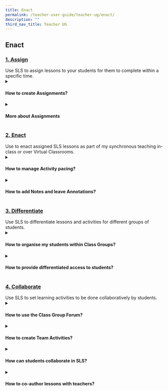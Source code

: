 ```yaml
---
title: Enact
permalink: /teacher-user-guide/teacher-ug/enact/
description: ""
third_nav_title: Teacher UG
---
```

## Enact

<h3><a id="assign" target="_blank" href="/teacher-user-guide/assign/index/">1. Assign</a></h3>
Use SLS to assign lessons to your students for them to complete within a specific time.

<details><summary><h4> How to create Assignments?</h4></summary>

<ol>
<li>Assignments
  <ul>
  <li><a target="_blank" href="https://www.notion.so/Create-Assignments-57b945d3186b494ca2ab9d80a184d30f">Create Assignments</a></li>
  <li><a target="_blank" href="https://www.notion.so/Quick-Assign-Activities-Quizzes-NEW-6b28557882c04d9e99089d297e974fe4">Quick Assign Activities/Quizzes (NEW)</a></li>
  </ul>
</li>
<li>Assign
  <ul>
  <li><a target="_blank" href="https://www.notion.so/Assign-MOE-Library-Lessons-50ab6026356d4e47b2d7da04097a407a">Assign MOE Library Lessons</a></li>
  <li><a target="_blank" href="https://www.notion.so/Assign-Community-Gallery-Lessons-f74994bf9f8c4344b6ae286d4171e8b6">Assign Community Gallery Lessons</a></li>
  <li><a target="_blank" href="https://www.notion.so/Add-Assignments-to-Class-Group-f788876fb3394080ba18dd0cafb8f1b2">Add Assignments to Class Group</a></li>
  </ul>
</li>
</ol>
</details>

<details><summary><h4>More about Assignments</h4></summary>

<ul>
<li><a target="_blank" href="https://www.notion.so/Manage-Assignments-e8dfaf38e7e645d2b3257148ca5b79cf">Manage Assignments</a></li>
<li><a target="_blank" href="https://www.notion.so/Schedule-Assignments-4af53c198aa14f228ee41ee3034408d1">Schedule Assignments</a></li>
<li><a target="_blank" href="https://www.notion.so/Edit-Assignments-c79f4ec524564f41b01bf2227c54b60f">Edit Assignments</a></li>
<li><a target="_blank" href="https://www.notion.so/Pause-Resume-Assignments-e4ee6a3e3ae14abc89911f502b9d7532">Pause/Resume Assignments</a></li>
<li><a target="_blank" href="https://www.notion.so/Move-Assignments-8d2d78b423b742cea1bf5dcf30ff7d0c">Move Assignments</a></li>
<li><a target="_blank" href="https://www.notion.so/Delete-Assignments-ce1ba49497c8485285520981bc8972ee">Delete Assignments</a></li>
<li><a target="_blank" href="https://www.notion.so/Copy-Assignments-ab01687d036f450ba6c88f0a77aca6cd">Copy Assignments</a></li>
<li><a target="_blank" href="https://www.notion.so/Allow-Students-to-Copy-Assignments-464aa9acc79441279dbd1d15b46ebc44">Allow Students to Copy Assignments</a></li>
<li><a target="_blank" href="https://www.notion.so/Allow-Students-to-Share-Assignments-7979b3be104d4431bd7a2335bcca956a">Allow Students to Share Assignments</a></li>
<li><a target="_blank" href="https://www.notion.so/Highlight-and-Annotate-in-Teacher-s-Copy-of-Assignment-d26a685f3af54e42916b96b63094d244">Highlight and Annotate in Teacher's Copy of Assignment</a></li>
</ul>
</details>

<h3><a id="2enact" target="_blank" href="/teacher-user-guide/enact/index/">2. Enact</a></h3>
Use to enact assigned SLS lessons as part of my synchronous teaching in-class or over Virtual Classrooms.

<details><summary><h4>How to manage Activity pacing?</h4></summary>

<ul>
<li><a target="_blank" href="https://www.notion.so/Change-Access-to-Activities-b3162b83b65840118b98aac7d8415e67">Change Access to Activities</a></li>
</ul>
</details>
<details><summary><h4>How to add Notes and leave Annotations?</h4></summary>
	
<ul>
<li><a target="_blank" href="https://www.notion.so/Underline-and-Annotate-Students-Responses-1a7cd80b434d4944ac4328cb18a79be6">Underline and Annotate Students' Responses</a></li>
</ul>	
</details>

<h3><a id="differentiate" target="_blank" href="/teacher-user-guide/differentiate/index/">3. Differentiate</a></h3>
Use SLS to differentiate lessons and activities for different groups of students.

<details><summary><h4>How to organise my students within Class Groups?</h4></summary>

<ul>
<li><a target="_blank" href="https://www.notion.so/About-Subgroups-1470e32a452a4d7898b812dc7446bd51">About Subgroups</a></li>
<li><a target="_blank" href="https://www.notion.so/Create-Subgroups-39f9abc114de4da5a0fc7aadaf85f1e4">Create Subgroups</a></li>
<li><a target="_blank" href="https://www.notion.so/View-Subgroups-5c8d9aa1d004417089d64cc7e3164c2a">View Subgroups</a></li>
<li><a target="_blank" href="https://www.notion.so/Edit-or-Delete-a-Subgroup-c1c90da739d44019bcecbf2de0f65189">Edit or Delete a Subgroup</a></li>
</ul>
</details>

<details><summary><h4>How to provide differentiated access to students?</h4></summary>

<ul>
  <li><a target="_blank" href="https://www.notion.so/Add-Section-Prerequisites-cca3a5fb4b604466becb7cdac54aa54a">Add Section Prerequisites</a></li>
  <li><a target="_blank" href="https://www.notion.so/Set-Differentiated-Access-952356f305d14b25b429c2567aa8dfb9">Set Differentiated Access</a></li>
</ul>
</details>

<h3><a id="collaborate" target="_blank" href="/teacher-user-guide/collaborate/index/">4. Collaborate</a></h3>
Use SLS to set learning activities to be done collaboratively by students.

<details><summary><h4>How to use the Class Group Forum?</h4></summary>

<ul>
  <li><a target="_blank" href="https://www.notion.so/About-the-Forum-7fa2e38bee6b4fb6bfb129b57a3826c1">About the Forum</a></li>
  <li><a target="_blank" href="https://www.notion.so/Change-Forum-Settings-065c1cc3db094053806016a28692fbea">Change Forum Settings</a></li>
  <li><a target="_blank" href="https://www.notion.so/Post-and-Comment-in-the-Forum-4ed3a412f8ae4e28878be3d6d595ca8b">Post and Comment in the Forum</a></li>
</ul>
</details>

<details><summary><h4> How to create Team Activities?</h4></summary>

<ul>
<li><a target="_blank" href="https://www.notion.so/Create-Team-Activities-New-6c0575d551824f87abdd350c03578630">Create Team Activities (New)</a></li>
<li><a target="_blank" href="https://www.notion.so/Create-Teams-a087118f0b1845e897c946bfaaa37ee4">Create Teams</a></li>
</ul>
</details>

<details><summary><h4>How can students collaborate in SLS?</h4></summary>

<ul>
<li><a target="_blank" href="https://www.notion.so/Add-an-Interactive-Thinking-Tool-6f55a46973f14ee1aa0a645bbbef3b57">Add an Interactive Thinking Tool</a></li>
<li><a target="_blank" href="https://www.notion.so/Add-a-Poll-1472c16615054d62bc7428fa21273cf2">Add a Poll</a></li>
<li><a target="_blank" href="https://www.notion.so/Add-a-Discussion-Topic-New-e5d1a14cd0d04d5cbb3718c93e67bc30">Add a Discussion &amp; Topic (New)</a></li>
</ul>
</details>

<details><summary><h4> How to co-author lessons with teachers?</h4></summary>

<ul>
  <li><a target="_blank" href="https://www.notion.so/Share-a-Lesson-a87560faac4940bdbed829c616ddb1fc">Share a Lesson</a></li>
  <li><a target="_blank" href="https://www.notion.so/Access-a-Shared-Lesson-8f4e9487e32344e48627aa71dce6d857">Access a Shared Lesson</a></li>
</ul>
</details>